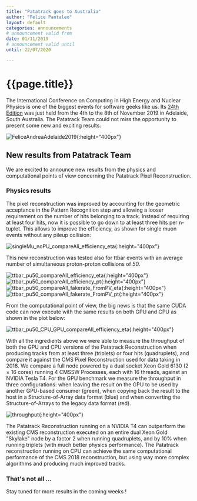 ```yaml
---
title: "Patatrack goes to Australia"
author: "Felice Pantaleo"
layout: default
categories: announcements
# announcement valid from 
date: 01/11/2019
# announcement valid until
until: 22/07/2020

---
```



# {{page.title}}

The International Conference on Computing in High Energy and Nuclear Physics is one of the biggest events for software geeks like us. Its [24th Edition](http://chep2019.org/) was just held from the 4th to the 8th of November 2019 in Adelaide, South Australia.
The Patatrack Team could not miss the opportunity to present some new and exciting results. 

![FeliceAndreaAdelaide2019]({{site.baseurl}}/images/CHEP19/FeliceAndreaAdelaide2019.jpeg){:height="400px"}


## New results from Patatrack Team

We are excited to announce new results from the physics and computational points of view concerning the Patatrack Pixel Reconstruction. 

### Physics results

The pixel reconstruction was improved by accounting for the geometric acceptance in the Pattern Recognition step and allowing a looser requirement on the number of hits belonging to a track. Instead of requiring at least four hits, now it is possible to go down to at least three hits per n-tuplet. 
This allows to improve the efficiency, as shown for single muon events without any pileup collision: 

![singleMu_noPU_compareAll_efficiency_eta]({{site.baseurl}}/images/CHEP19/singleMu_noPU_compareAll_efficiency_eta.png){:height="400px"}

This new reconstruction was tested also for ttbar events with an average number of simultaneous proton-proton collisions of *50*.

![ttbar_pu50_compareAll_efficiency_eta]({{site.baseurl}}/images/CHEP19/ttbar_pu50_compareAll_efficiency_eta.png){:height="400px"}
![ttbar_pu50_compareAll_efficiency_pt]({{site.baseurl}}/images/CHEP19/ttbar_pu50_compareAll_efficiency_pt.png){:height="400px"}
![ttbar_pu50_compareAll_fakerate_FromPV_eta]({{site.baseurl}}/images/CHEP19/ttbar_pu50_compareAll_fakerate_FromPV_eta.png){:height="400px"}
![ttbar_pu50_compareAll_fakerate_FromPV_pt]({{site.baseurl}}/images/CHEP19/ttbar_pu50_compareAll_fakerate_FromPV_pt.png){:height="400px"}

From the computational point of view, the big news is that the same CUDA code can now execute with the same results on both GPU and CPU as shown in the plot below:

![ttbar_pu50_CPU_GPU_compareAll_efficiency_eta]({{site.baseurl}}/images/CHEP19/ttbar_pu50_CPU_GPU_compareAll_efficiency_eta.png){:height="400px"}

With all the ingredients above we were able to measure the throughput of both the GPU and CPU versions of the Patatrack Reconstruction when producing tracks from at least three (triplets) or four hits (quadruplets), and compare it against the CMS Pixel Reconstruction used for data taking in 2018.
We compare a full node powered by a dual socket Xeon Gold 6130 (2 × 16 cores) running 4 CMSSW Processes, each with 16 threads, against an NVIDIA Tesla T4. For the GPU benchmark we measure the throughput in three configurations: when leaving the result on the GPU to be used by another GPU-based consumer (green), when copying back the result to the host in a Structure-of-Array data format (blue) and when converting the Structure-of-Arrays to the legacy data format (red). 

![throughput]({{site.baseurl}}/images/CHEP19/throughput.png){:height="400px"}

The Patatrack Reconstruction running on a NVIDIA T4 can outperform the existing CMS reconstruction executed on an entire dual Xeon Gold "Skylake" node by a factor 2 when running quadruplets, and by 10% when running triplets (with much better physics performance).
The Patatrack reconstruction running on CPU can achieve the same computational performance of the CMS 2018 reconstruction, but using way more complex algorithms and producing much improved tracks.


### That's not all ...

Stay tuned for more results in the coming weeks !
